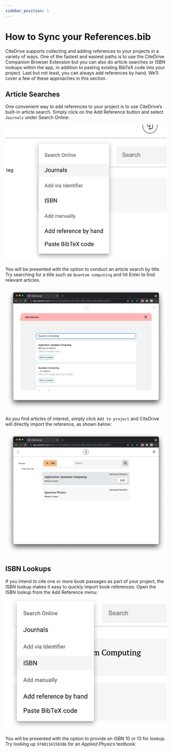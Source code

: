 ```yaml
---
sidebar_position: 1
---
```


# How to Sync your References.bib

CiteDrive supports collecting and adding references to your projects in a variety of ways. One of the fastest and easiest paths is to use the CiteDrive Companion Browser Extension but you can also do article searches or ISBN lookups within the app, in addition to pasting existing BibTeX code into your project. Last but not least, you can always add references by hand. We’ll cover a few of these approaches in this section.

## Article Searches

One convenient way to add references to your project is to use CiteDrive’s built-in article search. Simply click on the Add Reference button and select `Journals` under Search Online:

![Search Online](../assets/search-journals-online.png)

You will be presented with the option to conduct an article search by title. Try searching for a title such as `Quantum computing` and hit Enter to find relevant articles.

![A search for quantum computing](../assets/quantum-computing-articles.png)

As you find articles of interest, simply click `Add to project` and CiteDrive will directly import the reference, as shown below:

![Imported article from search](../assets/imported-quantum-computing-article.png)

## ISBN Lookups

If you intend to cite one or more book passages as part of your project, the ISBN lookup makes it easy to quickly import book references. Open the ISBN lookup from the Add Reference menu:

![ISBN Menu Option](../assets/isbn-lookup-menu.png)

You will be presented with the option to provide an ISBN 10 or 13 for lookup. Try looking up `9780134159386` for an *Applied Physics* textbook:

